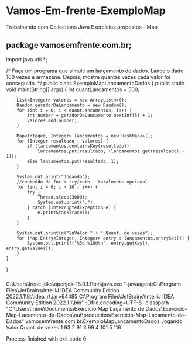 # Vamos-Em-frente-ExemploMap
Trabalhando com Collections Java Exercícios propostos - Map
## package vamosemfrente.com.br;

import java.util.*;

/*
Faça um programa que simule um lançamento de dados. Lance o dado 100 vezes e armazene.
Depois, mostre quantas vezes cada valor foi conseguido.
 */
public class ExemploMapLancamentoDados {
    public static void main(String[] args) {
        int quantLancamentos = 500;

        List<Integer> valores = new ArrayList<>();
        Random geradorDeLancamento = new Random();
        for (int i = 0; i < quantLancamentos; i++) {
            int number = geradorDeLancamento.nextInt(5) + 1;
            valores.add(number);
        }

        Map<Integer, Integer> lancamentos = new HashMap<>();
        for (Integer resultado : valores) {
            if (lancamentos.containsKey(resultado))
                lancamentos.put(resultado, (lancamentos.get(resultado) + 1));
            else lancamentos.put(resultado, 1);
        }

        System.out.print("Jogando");
        //conteúdo do for + try/cath - totalmente opcional
        for (int i = 0; i > 10 ; i++) {
            try {
                Thread.sleep(3000);
                System.out.print(".");
            } catch (InterruptedException e) {
                e.printStackTrace();
            }
        }

        System.out.println("\nValor " + " Quant. de vezes");
        for (Map.Entry<Integer, Integer> entry : lancamentos.entrySet()) {
            System.out.printf("%3d %10d\n", entry.getKey(), entry.getValue());
        }
    }
}
###
C:\Users\Irene\.jdks\openjdk-18.0.1.1\bin\java.exe "-javaagent:C:\Program Files\JetBrains\IntelliJ IDEA Community Edition 2022.1.1\lib\idea_rt.jar=64485:C:\Program Files\JetBrains\IntelliJ IDEA Community Edition 2022.1.1\bin" -Dfile.encoding=UTF-8 -classpath "C:\Users\Irene\Documents\Exercicio Map Laçamento de Dados\Exercicio-Map-Lacamento-de-Dados\out\production\Exercicio-Map-Lacamento-de-Dados" vamosemfrente.com.br.ExemploMapLancamentoDados
Jogando
Valor  Quant. de vezes
  1         93
  2         91
  3         99
  4        101
  5        116

Process finished with exit code 0
